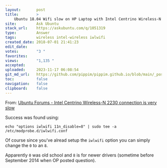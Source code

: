 ```yaml
---
layout:       post
title:        >
    Ubuntu 18.04 Wifi slow on HP Laptop with Intel Centrino Wireless-N 2230 & Realtek RTL8111/8168/8411 PCI
site:         Ask Ubuntu
stack_url:    https://askubuntu.com/q/1051319
type:         Answer
tags:         wireless intel-wireless iwlwifi
created_date: 2018-07-01 21:41:23
edit_date:    
votes:        "3 "
favorites:    
views:        "1,135 "
accepted:     
uploaded:     2023-11-17 06:08:54
git_md_url:   https://github.com/pippim/pippim.github.io/blob/main/_posts/2018/2018-07-01-Ubuntu-18.04-Wifi-slow-on-HP-Laptop-with-Intel-Centrino-Wireless-N-2230-_-Realtek-RTL8111_8168_8411-PCI.md
toc:          false
navigation:   false
clipboard:    false
---
```


From: [Ubuntu Forums - Intel Centrino Wireless-N 2230 connection is very slow][1]

Success was found using:

``` 
echo "options iwlwifi 11n_disable=8" | sudo tee -a /etc/modprobe.d/iwlwifi.conf
```

Of course since you've alread setup the `iwlwifi` option you can simply change the `0` to an `8`.

Apparently `0` was old school and `8` is for newer drivers (sometime before September 2014 when OP posted question).

  [1]: https://ubuntuforums.org/showthread.php?t=2246457
